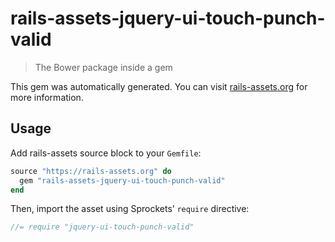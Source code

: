 # rails-assets-jquery-ui-touch-punch-valid

> The Bower package inside a gem

This gem was automatically generated. You can visit [rails-assets.org](https://rails-assets.org) for more information.

## Usage

Add rails-assets source block to your `Gemfile`:

```ruby
source "https://rails-assets.org" do
  gem "rails-assets-jquery-ui-touch-punch-valid"
end

```

Then, import the asset using Sprockets’ `require` directive:

```js
//= require "jquery-ui-touch-punch-valid"
```
